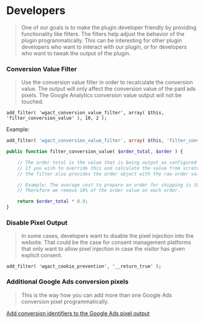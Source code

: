 # Developers

> One of our goals is to make the plugin developer friendly by providing functionality like filters. The filters help adjust the behavior of the plugin programmatically. This can be interesting for other plugin developers who want to interact with our plugin, or for developers who want to tweak the output of the plugin. 

### Conversion Value Filter

> Use the conversion value filter in order to recalculate the conversion value. The output will only affect the conversion value of the paid ads pixels. The Google Analytics conversion value output will not be touched. 

`add_filter( 'wgact_conversion_value_filter', array( $this, 'filter_conversion_value' ), 10, 2 );`


Example:

```php
add_filter( 'wgact_conversion_value_filter', array( $this, 'filter_conversion_value' ), 10, 2 );

public function filter_conversion_value( $order_total, $order ) {

    // The order total is the value that is being output as configured within the plugin
    // If you wish to override this and calculate the value from scratch, 
    // the filter also provides the order object with the raw order values.

    // Example: The average cost to prepare an order for shipping is 10% of the order value.
    // Therefore we remove 10% of the order value on each order.

    return $order_total * 0.9;
}
```


### Disable Pixel Output

> In some cases, developers want to disable the pixel injection into the website. That could be the case for consent management platforms that only want to allow pixel injection in case the visitor has given explicit consent. 

`add_filter( 'wgact_cookie_prevention', '__return_true' );`


### Additional Google Ads conversion pixels

> This is the way how you can add more than one Google Ads conversion pixel programmatically.


[Add conversion identifiers to the Google Ads pixel output](https://gist.githubusercontent.com/alewolf/d49a788da470de69dc9c6bc60fbef352/raw/wgact_google_ads_conversion_identifiers.php ':include :type=code')